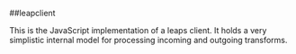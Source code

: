 ##leapclient

This is the JavaScript implementation of a leaps client. It holds a very simplistic internal model for processing incoming and outgoing transforms.
